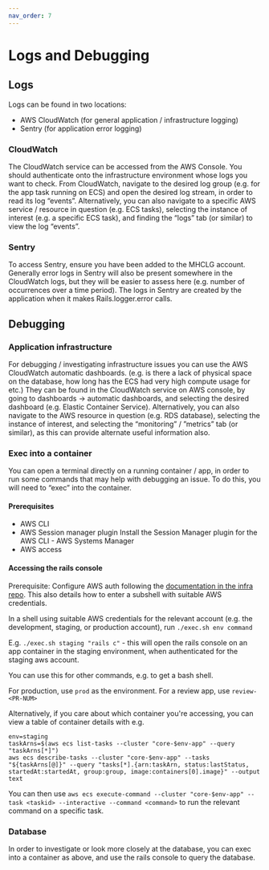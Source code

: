 ```yaml
---
nav_order: 7
---
```


# Logs and Debugging

## Logs

Logs can be found in two locations:

- AWS CloudWatch (for general application / infrastructure logging)
- Sentry (for application error logging)

### CloudWatch

The CloudWatch service can be accessed from the AWS Console. You should authenticate onto the infrastructure environment whose logs you want to check.
From CloudWatch, navigate to the desired log group (e.g. for the app task running on ECS) and open the desired log stream, in order to read its log “events”.
Alternatively, you can also navigate to a specific AWS service / resource in question (e.g. ECS tasks), selecting the instance of interest (e.g. a specific ECS task), and finding the “logs” tab (or similar) to view the log “events”.

### Sentry

To access Sentry, ensure you have been added to the MHCLG account.
Generally error logs in Sentry will also be present somewhere in the CloudWatch logs, but they will be easier to assess here (e.g. number of occurrences over a time period). The logs in Sentry are created by the application when it makes Rails.logger.error calls.

## Debugging

### Application infrastructure

For debugging / investigating infrastructure issues you can use the AWS CloudWatch automatic dashboards. (e.g. is there a lack of physical space on the database, how long has the ECS had very high compute usage for etc.)
They can be found in the CloudWatch service on AWS console, by going to dashboards → automatic dashboards, and selecting the desired dashboard (e.g. Elastic Container Service).
Alternatively, you can also navigate to the AWS resource in question (e.g. RDS database), selecting the instance of interest, and selecting the “monitoring” / ”metrics” tab (or similar), as this can provide alternate useful information also.

### Exec into a container

You can open a terminal directly on a running container / app, in order to run some commands that may help with debugging an issue.
To do this, you will need to “exec” into the container.

#### Prerequisites

- AWS CLI
- AWS Session manager plugin Install the Session Manager plugin for the AWS CLI - AWS Systems Manager
- AWS access

#### Accessing the rails console

Prerequisite:
Configure AWS auth following the [documentation in the infra repo](https://github.com/communitiesuk/submit-social-housing-lettings-and-sales-data-infrastructure/blob/main/docs/development_setup.md). This also details how to enter a subshell with suitable AWS credentials.

In a shell using suitable AWS credentials for the relevant account (e.g. the development, staging, or production account), run `./exec.sh env command`

E.g. `./exec.sh staging "rails c"` - this will open the rails console on an app container in the staging environment, when authenticated for the staging aws account.

You can use this for other commands, e.g. to get a bash shell.

For production, use `prod` as the environment. For a review app, use `review-<PR-NUM>`

Alternatively, if you care about which container you're accessing, you can view a table of container details with e.g.

```
env=staging
taskArns=$(aws ecs list-tasks --cluster "core-$env-app" --query "taskArns[*]")
aws ecs describe-tasks --cluster "core-$env-app" --tasks "${taskArns[@]}" --query "tasks[*].{arn:taskArn, status:lastStatus, startedAt:startedAt, group:group, image:containers[0].image}" --output text
```

You can then use `aws ecs execute-command --cluster "core-$env-app" --task <taskid> --interactive --command <command>` to run the relevant command on a specific task.

### Database

In order to investigate or look more closely at the database, you can exec into a container as above, and use the rails console to query the database.
